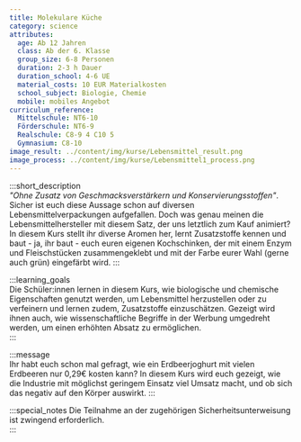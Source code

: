 ```yaml
---
title: Molekulare Küche
category: science
attributes:
  age: Ab 12 Jahren
  class: Ab der 6. Klasse
  group_size: 6-8 Personen
  duration: 2-3 h Dauer
  duration_school: 4-6 UE
  material_costs: 10 EUR Materialkosten
  school_subject: Biologie, Chemie
  mobile: mobiles Angebot
curriculum_reference:
  Mittelschule: NT6-10
  Förderschule: NT6-9   
  Realschule: C8-9 4 C10 5
  Gymnasium: C8-10
image_result: ../content/img/kurse/Lebensmittel_result.png
image_process: ../content/img/kurse/Lebensmittel1_process.png
---
```

:::short_description  
_"Ohne Zusatz von Geschmacksverstärkern und Konservierungsstoffen"_. Sicher ist euch diese Aussage schon auf diversen Lebensmittelverpackungen aufgefallen. Doch was genau meinen die Lebensmittelhersteller mit diesem Satz, der uns letztlich zum Kauf animiert? In diesem Kurs stellt ihr diverse Aromen her, lernt Zusatzstoffe kennen und baut - ja, ihr baut - euch euren eigenen Kochschinken, der mit einem Enzym und Fleischstücken zusammengeklebt und mit der Farbe eurer Wahl (gerne auch grün) eingefärbt wird.
:::

:::learning_goals  
 Die Schüler:innen lernen in diesem Kurs, wie biologische und chemische Eigenschaften genutzt werden, um Lebensmittel herzustellen oder zu verfeinern und lernen zudem, Zusatzstoffe einzuschätzen. Gezeigt wird ihnen auch, wie wissenschaftliche Begriffe in der Werbung umgedreht werden, um einen erhöhten Absatz zu ermöglichen.          
:::

:::message  
Ihr habt euch schon mal gefragt, wie ein Erdbeerjoghurt mit vielen Erdbeeren nur 0,29€ kosten kann? In diesem Kurs wird euch gezeigt, wie die Industrie mit möglichst geringem Einsatz viel Umsatz macht, und ob sich das negativ auf den Körper auswirkt.
:::  

:::special_notes
Die Teilnahme an der zugehörigen Sicherheitsunterweisung ist zwingend erforderlich.  
:::
